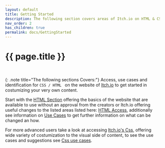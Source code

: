 ```yaml
---
layout: default
title: Getting Started
description: The following section covers areas of Itch.io on HTML & CSS, get started with knowledge and read more here!..
nav_order: 2
has_children: true
permalink: docs/GettingStarted
---
```


{{ page.title }}
======================

<br>

{: .note title="The following sections Covers:"}
Access, use cases and identification for `CSS / HTML ` on the website of [Itch.io](https://itch.io/) to get started in costumizing your very own content.

Start with the [HTML Section](https://verzatiledevorg.github.io/Itchio_HandBook/docs/GettingStarted/HTML/) offering the basics of the website that are available to use without an approval from the creators or Itch.io offering useful changes to the listed areas listed here: [HTML Access](https://verzatiledevorg.github.io/Itchio_HandBook/docs/GettingStarted/HTML/HtmlAccess/), additionally see information on [Use Cases](https://verzatiledevorg.github.io/Itchio_HandBook/docs/GettingStarted/HTML/UseCasesHtml/) to get further information on what can be changed an how.

For more advanced users take a look at accessing [Itch.io's Css](https://verzatiledevorg.github.io/Itchio_HandBook/docs/GettingStarted/CSS/CssAccess/), offering wide variety of costumization to the visual side of content, to see the use cases and suggestions see [Css use cases](https://verzatiledevorg.github.io/Itchio_HandBook/docs/GettingStarted/CSS/UseCasesCss/).

